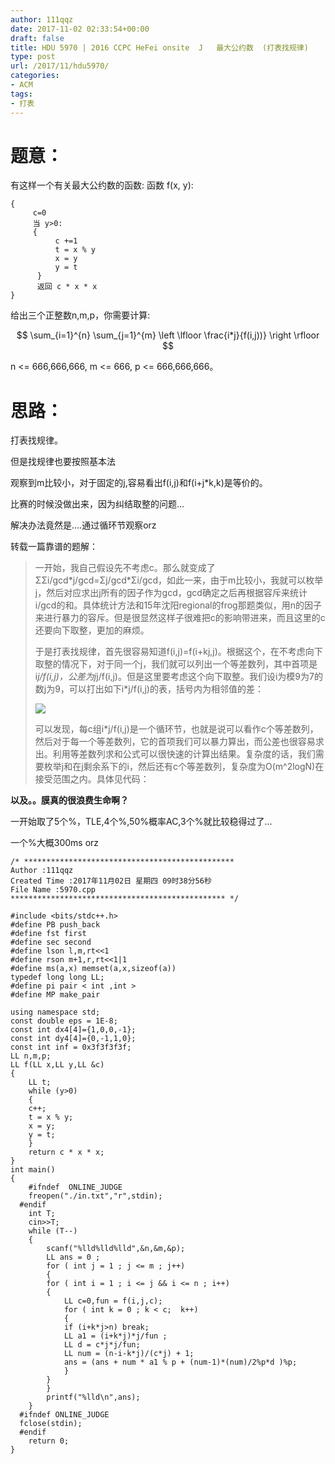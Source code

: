 ```yaml
---
author: 111qqz
date: 2017-11-02 02:33:54+00:00
draft: false
title: HDU 5970 | 2016 CCPC HeFei onsite  J   最大公约数  (打表找规律)
type: post
url: /2017/11/hdu5970/
categories:
- ACM
tags:
- 打表
---
```


# 题意：



有这样一个有关最大公约数的函数:
函数 f(x, y):


    
    
    {
         c=0
         当 y>0:
         {
              c +=1
              t = x % y
              x = y
              y = t
          }
          返回 c * x * x
    }



给出三个正整数n,m,p，你需要计算:

$$ \sum_{i=1}^{n} \sum_{j=1}^{m} \left \lfloor \frac{i*j}{f(i,j))} \right \rfloor $$



n <= 666,666,666, m <= 666, p <= 666,666,666。





# 思路：



打表找规律。

但是找规律也要按照基本法

观察到m比较小，对于固定的j,容易看出f(i,j)和f(i+j*k,k)是等价的。

比赛的时候没做出来，因为纠结取整的问题...

解决办法竟然是....通过循环节观察orz

转载一篇靠谱的题解：



<blockquote>一开始，我自己假设先不考虑c。那么就变成了ΣΣi/gcd*j/gcd=Σj/gcd*Σi/gcd，如此一来，由于m比较小，我就可以枚举j，然后对应求出j所有的因子作为gcd，gcd确定之后再根据容斥来统计i/gcd的和。具体统计方法和15年沈阳regional的frog那题类似，用n的因子来进行暴力的容斥。但是很显然这样子很难把c的影响带进来，而且这里的c还要向下取整，更加的麻烦。

于是打表找规律，首先很容易知道f(i,j)=f(i+kj,j)。根据这个，在不考虑向下取整的情况下，对于同一个j，我们就可以列出一个等差数列，其中首项是i*j/f(i,j)，公差为j*j/f(i,j)。但是这里要考虑这个向下取整。我们设i为模9为7的数j为9，可以打出如下i*j/f(i,j)的表，括号内为相邻值的差：

![](http://img.blog.csdn.net/20171006162649425)


可以发现，每c组i*j/f(i,j)是一个循环节，也就是说可以看作c个等差数列，然后对于每一个等差数列，它的首项我们可以暴力算出，而公差也很容易求出。利用等差数列求和公式可以很快速的计算出结果。复杂度的话，我们需要枚举j和在j剩余系下的i，然后还有c个等差数列，复杂度为O(m^2logN)在接受范围之内。具体见代码：</blockquote>





**以及。。膜真的很浪费生命啊？**

一开始取了5个%，TLE,4个%,50%概率AC,3个%就比较稳得过了...

一个%大概300ms orz




    
    /* ***********************************************
    Author :111qqz
    Created Time :2017年11月02日 星期四 09时38分56秒
    File Name :5970.cpp
    ************************************************ */
    
    #include <bits/stdc++.h>
    #define PB push_back
    #define fst first
    #define sec second
    #define lson l,m,rt<<1
    #define rson m+1,r,rt<<1|1
    #define ms(a,x) memset(a,x,sizeof(a))
    typedef long long LL;
    #define pi pair < int ,int >
    #define MP make_pair
    
    using namespace std;
    const double eps = 1E-8;
    const int dx4[4]={1,0,0,-1};
    const int dy4[4]={0,-1,1,0};
    const int inf = 0x3f3f3f3f;
    LL n,m,p;
    LL f(LL x,LL y,LL &c)
    {
        LL t;
        while (y>0)
        {
        c++;
        t = x % y;
        x = y;
        y = t;
        }
        return c * x * x;
    }
    int main()
    {
        #ifndef  ONLINE_JUDGE 
        freopen("./in.txt","r",stdin);
      #endif
        int T;
        cin>>T;
        while (T--)
        {
            scanf("%lld%lld%lld",&n,&m,&p);
            LL ans = 0 ;
            for ( int j = 1 ; j <= m ; j++)
            {
            for ( int i = 1 ; i <= j && i <= n ; i++)
            {
                LL c=0,fun = f(i,j,c);
                for ( int k = 0 ; k < c;  k++)
                {
                if (i+k*j>n) break;
                LL a1 = (i+k*j)*j/fun ;
                LL d = c*j*j/fun;
                LL num = (n-i-k*j)/(c*j) + 1;
                ans = (ans + num * a1 % p + (num-1)*(num)/2%p*d )%p;
                }
            }
            }
            printf("%lld\n",ans);
        }                                                                         
      #ifndef ONLINE_JUDGE  
      fclose(stdin);
      #endif
        return 0;
    }
    







